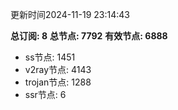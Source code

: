 更新时间2024-11-19 23:14:43

**总订阅: 8**
**总节点: 7792**
**有效节点: 6888**
- ss节点: 1451
- v2ray节点: 4143
- trojan节点: 1288
- ssr节点: 6
